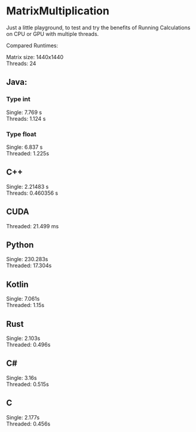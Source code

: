 # MatrixMultiplication
Just a little playground, to test and try the benefits of Running Calculations on CPU or GPU with multiple threads.

Compared Runtimes:

Matrix size: 1440x1440 <br>
Threads: 24


## Java:

### Type int
Single: 7.769 s <br>
Threads: 1.124 s

### Type float
Single: 6.837 s <br>
Threaded: 1.225s

## C++

Single:  2.21483 s <br>
Threads: 0.460356 s

## CUDA

Threaded: 21.499 ms

## Python

Single: 230.283s <br>
Threaded: 17.304s

## Kotlin

Single: 7.061s <br>
Threaded: 1.15s


## Rust

Single: 2.103s <br>
Threaded: 0.496s

## C#
Single: 3.16s <br>
Threaded: 0.515s

## C

Single: 2.177s <br>
Threaded: 0.456s
